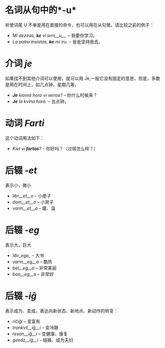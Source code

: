 # 名词从句中的*-u* 

祈使词尾 U 不单是用在直接的命令，也可以用在从句里。请比较之前的例子：

- *Mi deziras, __ke__ vi lern__u__.* – 我要你学习。
- *La patro insistas, __ke__ mi iru.* – 爸爸坚持我去。
 
# 介词 *je*

如果找不到其他介词可以使用，就可以用 Je,一般它没有固定的意思，但是，多数是用在时间上，如几点钟，星期几等。

- *__Je__ kioma horo vi venos?* – 你什么时候来？
- *__Je__ la kvina horo.* – 五点钟。
 

# 动词 *Farti*

这个动词用法如下：

- *Kiel vi __fartas__?* – 你好吗？（过得怎么样？）


# 后辍 *-et*

表示小，微小

- *libr__et__o* – 小册子
- *dom__et__o*  – 小房子
- *varm__et__a* – 暖、温
 

# 后辍 *-eg*

表示大，巨大

- *libr_ego_*    – 大书
- *varm__eg__a*  – 酷热
- *bel__eg__a*   – 非常美丽
- *bon__eg__a*   – 非常好
 

# 后辍 *-iĝ*

表示成为、变成，表达向新状态、新地点、新动作的转变：

- *riĉiĝi*          – 变富有
- *trankvil__iĝ__i* – 变冷静
- *resan__iĝ__i*    – 变健康、康复
- *geedz__iĝ__i*    – 结婚、成为夫妇
 

